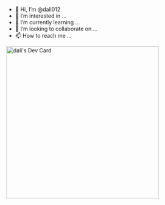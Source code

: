 - 👋 Hi, I’m @dali012
- 👀 I’m interested in ...
- 🌱 I’m currently learning ...
- 💞️ I’m looking to collaborate on ...
- 📫 How to reach me ...

<!---
dali012/dali012 is a ✨ special ✨ repository because its `README.md` (this file) appears on your GitHub profile.
You can click the Preview link to take a look at your changes.
--->
<a href="https://app.daily.dev/dali012"><img src="https://api.daily.dev/devcards/6f7ed903217b47ac9ce6412b7ca6fd07.png?r=efn" width="400" alt="dali's Dev Card"/></a>
